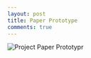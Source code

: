 ```yaml
---
layout: post 
title: Paper Prototype
comments: true
---
```


![Project Paper Prototypr](/img/.jpg)



